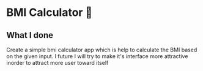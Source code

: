 # BMI Calculator 💪

## What I done

Create a simple bmi calculator app which is help to calculate the BMI based on the given input. I future I will try to make it's interface more attractive inorder to attract more user toward itself


